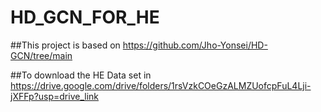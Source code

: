 # HD_GCN_FOR_HE
##This project is based on https://github.com/Jho-Yonsei/HD-GCN/tree/main

##To download the HE Data set in https://drive.google.com/drive/folders/1rsVzkCOeGzALMZUofcpFuL4Lji-jXFFp?usp=drive_link 
